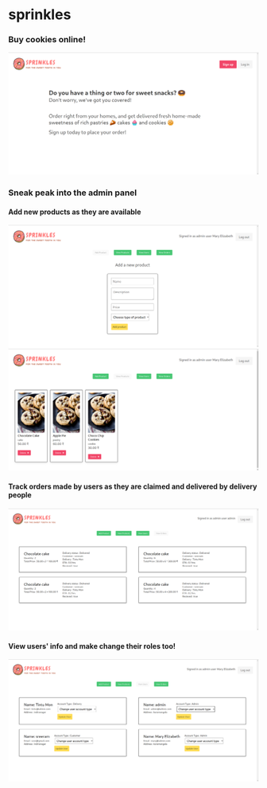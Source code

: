 # sprinkles
### Buy cookies online!

![](./assets/home.png)

### Sneak peak into the admin panel 

#### Add new products as they are available
![](./assets/admin_add.png)
![](./assets/admin_products.png)

#### Track orders made by users as they are claimed and delivered by delivery people
![](./assets/admin_orders.png)

#### View users' info and make change their roles too!
![](./assets/admin_change.png)
